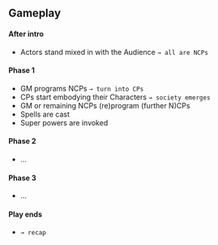 ## Gameplay

#### After intro
- Actors stand mixed in with the Audience `→ all are NCPs`

#### Phase 1
- GM programs NCPs `→ turn into CPs`
- CPs start embodying their Characters `→ society emerges`
- GM or remaining NCPs (re)program (further N)CPs
- Spells are cast
- Super powers are invoked

#### Phase 2
- ...

#### Phase 3
- ...

#### Play ends
- `→ recap`
